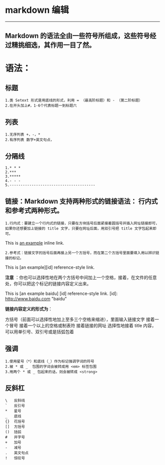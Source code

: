 # markdown 编辑
---------------------------------------------------------------------------------
## Markdown 的语法全由一些符号所组成，这些符号经过精挑细选，其作用一目了然。
# 语法：
## 标题
	1.类 Setext 形式是用底线的形式，利用 = （最高阶标题）和 - （第二阶标题）
	2.在开头加上#，1-6个代表标题一到标题六
## 列表
	1.无序列表 +，-，*
	2.有序列表 数字+英文句点，
## 分隔线 
	1.* * *
	2.***
	3.*****
	4.- - -
	5.---------------------------------------
## 链接：Markdown 支持两种形式的链接语法： 行内式和参考式两种形式。
	1.行内式：要建立一个行内式的链接，只要在方块括号后面紧接着圆括号并插入网址链接即可，如果你还想要加上链接的 title 文字，只要在网址后面，用双引号把 title 文字包起来即可。
This is [an example](http://example.com/ "Title") inline link.

	2.参考式：链接文字的括号后面再接上另一个方括号，而在第二个方括号里面要填入用以辨识链接的标记。
This is [an example][id] reference-style link.

**注意** ：你也可以选择性地在两个方括号中间加上一个空格，接着，在文件的任意处，你可以把这个标记的链接内容定义出来。

This is [an example baidu] [id] reference-style link.
[id]: http://www.baidu.com "baidu"

**链接内容定义的形式为**：

方括号（前面可以选择性地加上至多三个空格来缩进），里面输入链接文字
接着一个冒号
接着一个以上的空格或制表符
接着链接的网址
选择性地接着 title 内容，可以用单引号、双引号或是括弧包着

## 强调
	1.使用星号（*）和底线（_）作为标记强调字词的符号
	2.被 * 或 _  包围的字词会被转成用 <em> 标签包围
	3.用两个 * 或 _ 包起来的话，则会被转成 <strong>

## 反斜杠
	\   反斜线
	`   反引号
	*   星号
	_   底线
	{}  花括号
	[]  方括号
	()  括弧
	#   井字号
	+   加号
	-   减号
	.   英文句点
	!   惊叹号

